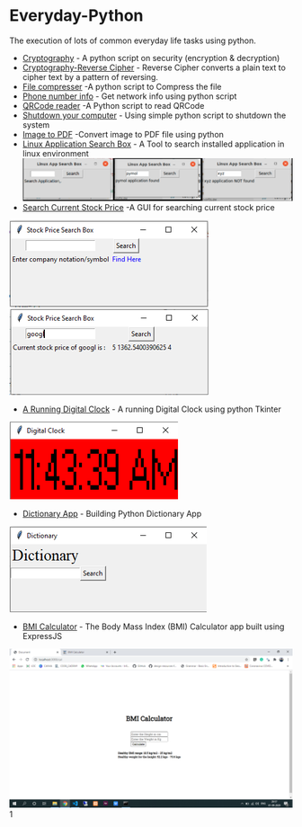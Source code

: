 # Everyday-Python
The execution of lots of common everyday life tasks using python.


- [Cryptography](https://github.com/vpdesai2020/Everyday-Python/blob/master/Cryptography/encrypt_your_msg.py)  - A python script on security (encryption & decryption)
- [Cryptography-Reverse Cipher](https://github.com/vpdesai2020/Everyday-Python/blob/master/Cryptography/cipher/cipher.py)  - Reverse Cipher converts a plain text to cipher text by a pattern of reversing.
- [File compresser](https://github.com/vpdesai2020/Everyday-Python/blob/master/File%20compress/file_compresser.py)  -A python script to Compress the file
- [Phone number info](https://github.com/vpdesai2020/Everyday-Python/blob/master/Phone%20number%20info/run.py)  - Get network info using python script
- [QRCode reader](https://github.com/vpdesai2020/Everyday-Python/blob/master/QR%20Code%20reader/QRCode_reader.py)  -A Python script to read QRCode
- [Shutdown your computer](https://github.com/vpdesai2020/Everyday-Python/blob/master/Shutdown%20the%20system/shutdown_the_system.py)  - Using simple python script to shutdown the system
- [Image to PDF](https://github.com/vpdesai2020/Everyday-Python/blob/master/Image_to_PDF/Image_to_PDF.py) -Convert image to PDF file using python
- [Linux Application Search Box](https://github.com/vpdesai2020/Everyday-Python/blob/master/Linux%20app%20search/search_app.py) - A Tool to search installed application in linux environment ![img](https://github.com/vpdesai2020/Everyday-Python/blob/master/Linux%20app%20search/ss_LTB.png)
- [Search Current Stock Price](https://github.com/vpdesai2020/Everyday-Python/blob/master/Search%20stock%20price/stock_price_search.py) -A GUI for searching current stock price

![](https://github.com/vpdesai2020/Everyday-Python/blob/master/Search%20stock%20price/stock_price%20(1).png) ![](https://github.com/vpdesai2020/Everyday-Python/blob/master/Search%20stock%20price/stock_price%20(2).png)

- [A Running Digital Clock](https://github.com/vpdesai2020/Everyday-Python/blob/master/Digital_Clock/run.py) - A running Digital Clock using python Tkinter

![](https://github.com/vpdesai2020/Everyday-Python/blob/master/Digital_Clock/dig_clock.png)

- [Dictionary App](https://github.com/vpdesai2020/Everyday-Python/blob/master/Dictionary/Dictionary_App.py) - Building Python Dictionary App

![](https://github.com/vpdesai2020/Everyday-Python/blob/master/Dictionary/Dic_ss.png)

- [BMI Calculator](https://github.com/vpdesai2020/Everyday-Python/tree/master/BMI_Calculator) - The Body Mass Index (BMI) Calculator app built using ExpressJS

![](https://github.com/vpdesai2020/Everyday-Python/blob/master/BMI_Calculator/BMI%20(2).png)
1[](https://github.com/vpdesai2020/Everyday-Python/blob/master/BMI_Calculator/BMI%20(1).png)
